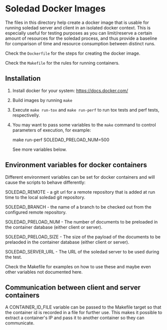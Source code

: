 Soledad Docker Images
=====================

The files in this directory help create a docker image that is usable for
running soledad server and client in an isolated docker context. This is
especially useful for testing purposes as you can limit/reserve a certain
amount of resources for the soledad process, and thus provide a baseline for
comparison of time and resource consumption between distinct runs.

Check the `Dockerfile` for the steps for creating the docker image.

Check the `Makefile` for the rules for running containers.


Installation
------------

1. Install docker for your system: https://docs.docker.com/
2. Build images by running `make`
3. Execute `make run-tox` and `make run-perf` to run tox tests and perf tests,
   respectivelly.
4. You may want to pass some variables to the `make` command to control
   parameters of execution, for example:

      make run-perf SOLEDAD_PRELOAD_NUM=500

   See more variables below.


Environment variables for docker containers
-------------------------------------------

Different environment variables can be set for docker containers and will
cause the scripts to behave differently:

  SOLEDAD_REMOTE - a git url for a remote repository that is added at run time
                   to the local soledad git repository.

  SOLEDAD_BRANCH - the name of a branch to be checked out from the configured
                   remote repository.

  SOLEDAD_PRELOAD_NUM - The number of documents to be preloaded in the
                        container database (either client or server).

  SOLEDAD_PRELOAD_SIZE - The size of the payload of the documents to be
                         prelaoded in the container database (either client or
                         server).

  SOLEDAD_SERVER_URL - The URL of the soledad server to be used during the
                       test.

Check the Makefile for examples on how to use these and maybe even other
variables not documented here.


Communication between client and server containers
--------------------------------------------------

A CONTAINER_ID_FILE variable can be passed to the Makefile target so that the
container id is recorded in a file for further use. This makes it possible to
extract a container's IP and pass it to another container so they can
communicate.
